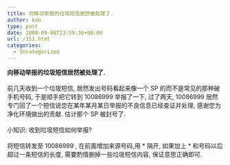 ```yaml
---
title: 向移动举报的垃圾短信居然被处理了.
author: kxn
type: post
date: 2008-09-08T23:59:36+00:00
url: /151.html
categories:
  - Uncategorized
---
```


<b id="otzl">向移动举报的垃圾短信居然被处理了.</b><br id="otzl0" /><br id="otzl1" />前几天收到一个垃圾短信, 居然发出号码看起来像一个 SP 的而不是常见的那种破手机号码, 于是顺手把它转到 10086999 举报了一下, 过了两天, 10086999 居然专门回了一个短信说您在某年某月某日举报的不良信息已经查证并处理, 感谢您为净化环境做出的贡献. 估计那个 SP 被封号了.<br id="mhu." /><br id="mhu.0" />小知识: 收到垃圾短信如何举报?<br id="v7mw" /><br id="v7mw0" />将短信转发至 10086999 , 在前面增加来源号码,用 \* 隔开, 如果加上 \* 和号码以后超过一条短信的长度, 需要酌情删掉一些垃圾短信内容, 保证意思正确即可.<br id="z7md" />
